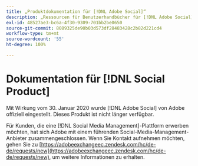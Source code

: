 ```yaml
---
title: „Produktdokumentation für [!DNL Adobe Social]“
description: „Ressourcen für Benutzerhandbücher für [!DNL Adobe Social]“
exl-id: 48527ae3-bc6a-4f30-9309-701bb2be0650
source-git-commit: 8089325de90b03d573df28483428c2b82d221cd4
workflow-type: tm+mt
source-wordcount: '55'
ht-degree: 100%

---
```


# Dokumentation für [!DNL Social Product]

Mit Wirkung vom 30. Januar 2020 wurde [!DNL Adobe Social] von Adobe offiziell eingestellt. Dieses Produkt ist nicht länger verfügbar.

Für Kunden, die eine [!DNL Social Media Management]-Plattform erwerben möchten, hat sich Adobe mit einem führenden Social-Media-Management-Anbieter zusammengeschlossen. Wenn Sie Kontakt aufnehmen möchten, gehen Sie zu [https://adobeexchangeec.zendesk.com/hc/de-de/requests/new](https://adobeexchangeec.zendesk.com/hc/de-de/requests/new), um weitere Informationen zu erhalten.
